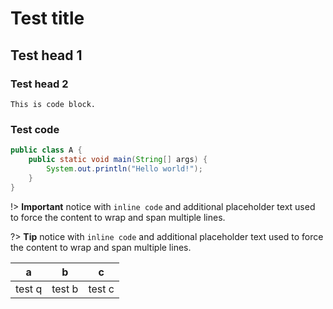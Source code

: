 # Test title

## Test head 1
### Test head 2

`This is code block.`

### Test code 

```java
public class A {
    public static void main(String[] args) {
        System.out.println("Hello world!");
    }
}
```

!> **Important** notice with `inline code` and additional placeholder text used
to force the content to wrap and span multiple lines.

?> **Tip** notice with `inline code` and additional placeholder text used to
force the content to wrap and span multiple lines.


| a    | b    | c    |
| ---- | ---- | ---- |
|   test q   |  test b    |   test c   |
